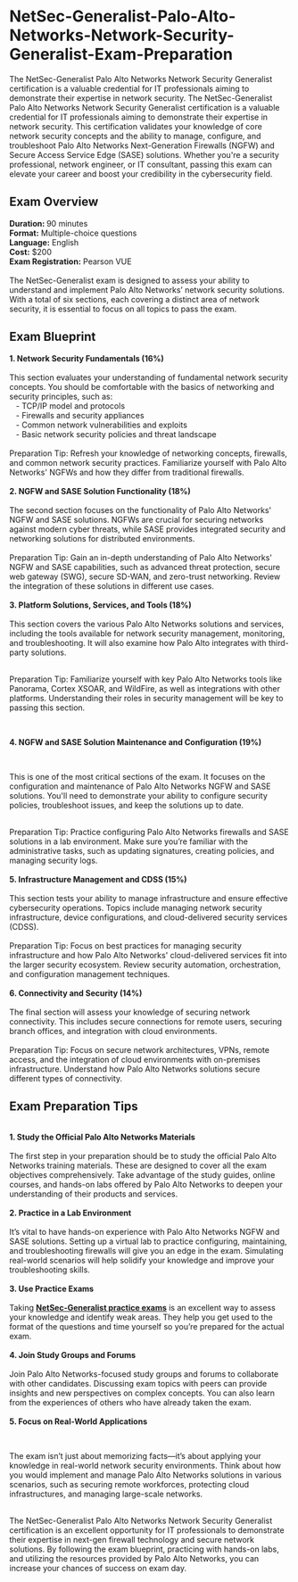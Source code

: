 # NetSec-Generalist-Palo-Alto-Networks-Network-Security-Generalist-Exam-Preparation
The NetSec-Generalist Palo Alto Networks Network Security Generalist certification is a valuable credential for IT professionals aiming to demonstrate their expertise in network security. 
The NetSec-Generalist Palo Alto Networks Network Security Generalist certification is a valuable credential for IT professionals aiming to demonstrate their expertise in network security. This certification validates your knowledge of core network security concepts and the ability to manage, configure, and troubleshoot Palo Alto Networks Next-Generation Firewalls (NGFW) and Secure Access Service Edge (SASE) solutions. Whether you're a security professional, network engineer, or IT consultant, passing this exam can elevate your career and boost your credibility in the cybersecurity field.<br />
<h2>
	Exam Overview
</h2>
<strong>Duration: </strong>90 minutes<br />
<strong>Format:</strong> Multiple-choice questions<br />
<strong>Language:</strong> English<br />
<strong>Cost:</strong> $200<br />
<strong>Exam Registration:</strong> Pearson VUE<br />
<br />
The NetSec-Generalist exam is designed to assess your ability to understand and implement Palo Alto Networks’ network security solutions. With a total of six sections, each covering a distinct area of network security, it is essential to focus on all topics to pass the exam.<br />
<h2>
	Exam Blueprint
</h2>
<strong>1. Network Security Fundamentals (16%)</strong><br />
<br />
This section evaluates your understanding of fundamental network security concepts. You should be comfortable with the basics of networking and security principles, such as:<br />
&nbsp; &nbsp;- TCP/IP model and protocols<br />
&nbsp; &nbsp;- Firewalls and security appliances<br />
&nbsp; &nbsp;- Common network vulnerabilities and exploits<br />
&nbsp; &nbsp;- Basic network security policies and threat landscape<br />
<br />
Preparation Tip: Refresh your knowledge of networking concepts, firewalls, and common network security practices. Familiarize yourself with Palo Alto Networks' NGFWs and how they differ from traditional firewalls.<br />
<br />
<strong>2. NGFW and SASE Solution Functionality (18%)</strong><br />
<br />
The second section focuses on the functionality of Palo Alto Networks' NGFW and SASE solutions. NGFWs are crucial for securing networks against modern cyber threats, while SASE provides integrated security and networking solutions for distributed environments.<br />
<br />
Preparation Tip: Gain an in-depth understanding of Palo Alto Networks' NGFW and SASE capabilities, such as advanced threat protection, secure web gateway (SWG), secure SD-WAN, and zero-trust networking. Review the integration of these solutions in different use cases.<br />
<br />
<strong>3. Platform Solutions, Services, and Tools (18%)</strong><br />
<br />
This section covers the various Palo Alto Networks solutions and services, including the tools available for network security management, monitoring, and troubleshooting. It will also examine how Palo Alto integrates with third-party solutions.<br />
<br />
<p>
	Preparation Tip: Familiarize yourself with key Palo Alto Networks tools like Panorama, Cortex XSOAR, and WildFire, as well as integrations with other platforms. Understanding their roles in security management will be key to passing this section.
</p>
<p>
	<br />
</p>
<p>
	<strong>4. NGFW and SASE Solution Maintenance and Configuration (19%)</strong>
</p>
<p>
	<br />
</p>
<p>
	This is one of the most critical sections of the exam. It focuses on the configuration and maintenance of Palo Alto Networks NGFW and SASE solutions. You'll need to demonstrate your ability to configure security policies, troubleshoot issues, and keep the solutions up to date.
</p>
<br />
Preparation Tip: Practice configuring Palo Alto Networks firewalls and SASE solutions in a lab environment. Make sure you’re familiar with the administrative tasks, such as updating signatures, creating policies, and managing security logs.<br />
<br />
<strong>5. Infrastructure Management and CDSS (15%)</strong><br />
<br />
This section tests your ability to manage infrastructure and ensure effective cybersecurity operations. Topics include managing network security infrastructure, device configurations, and cloud-delivered security services (CDSS).<br />
<br />
Preparation Tip: Focus on best practices for managing security infrastructure and how Palo Alto Networks' cloud-delivered services fit into the larger security ecosystem. Review security automation, orchestration, and configuration management techniques.<br />
<br />
<strong>6. Connectivity and Security (14%)</strong><br />
<br />
The final section will assess your knowledge of securing network connectivity. This includes secure connections for remote users, securing branch offices, and integration with cloud environments.<br />
<br />
Preparation Tip: Focus on secure network architectures, VPNs, remote access, and the integration of cloud environments with on-premises infrastructure. Understand how Palo Alto Networks solutions secure different types of connectivity.<br />
<h2>
	Exam Preparation Tips
</h2>
<br />
<strong>1. Study the Official Palo Alto Networks Materials</strong><br />
<br />
The first step in your preparation should be to study the official Palo Alto Networks training materials. These are designed to cover all the exam objectives comprehensively. Take advantage of the study guides, online courses, and hands-on labs offered by Palo Alto Networks to deepen your understanding of their products and services.<br />
<br />
<strong>2. Practice in a Lab Environment</strong><br />
<br />
It’s vital to have hands-on experience with Palo Alto Networks NGFW and SASE solutions. Setting up a virtual lab to practice configuring, maintaining, and troubleshooting firewalls will give you an edge in the exam. Simulating real-world scenarios will help solidify your knowledge and improve your troubleshooting skills.<br />
<br />
<strong>3. Use Practice Exams</strong><br />
<br />
Taking <strong><a href="https://www.certqueen.com/NetSec-Generalist.html" target="_blank">NetSec-Generalist practice exams</a></strong> is an excellent way to assess your knowledge and identify weak areas. They help you get used to the format of the questions and time yourself so you’re prepared for the actual exam.<br />
<br />
<strong>4. Join Study Groups and Forums</strong><br />
<br />
Join Palo Alto Networks-focused study groups and forums to collaborate with other candidates. Discussing exam topics with peers can provide insights and new perspectives on complex concepts. You can also learn from the experiences of others who have already taken the exam.<br />
<br />
<strong>5. Focus on Real-World Applications</strong><br />
<p>
	<br />
</p>
<p>
	The exam isn’t just about memorizing facts—it’s about applying your knowledge in real-world network security environments. Think about how you would implement and manage Palo Alto Networks solutions in various scenarios, such as securing remote workforces, protecting cloud infrastructures, and managing large-scale networks.
</p>
<br />
The NetSec-Generalist Palo Alto Networks Network Security Generalist certification is an excellent opportunity for IT professionals to demonstrate their expertise in next-gen firewall technology and secure network solutions. By following the exam blueprint, practicing with hands-on labs, and utilizing the resources provided by Palo Alto Networks, you can increase your chances of success on exam day.<br />
